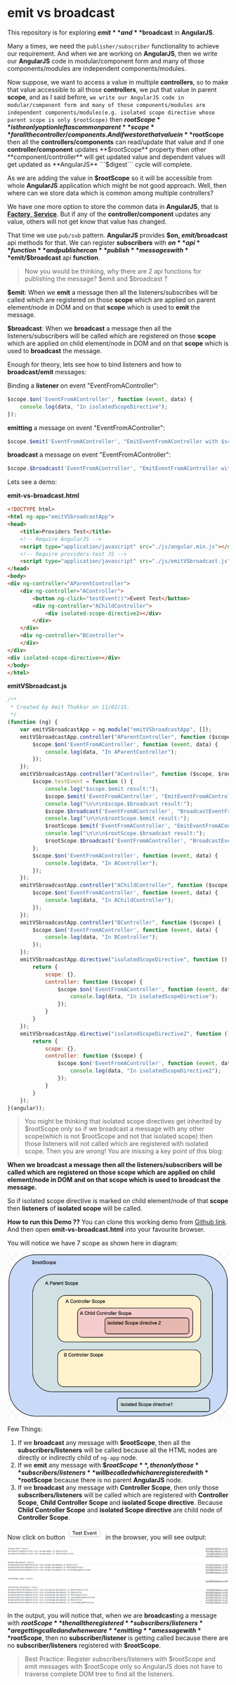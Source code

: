 # emit vs broadcast

This repository is for exploring **$emit** and **$broadcast** in **AngularJS**.

Many a times, we need the ```publisher/subscriber``` functionality to achieve our requirement. And when we are working on **AngularJS**, then we write our **AngularJS** code in modular/component form and many of those components/modules are independent components/modules.

Now suppose, we want to access a value in multiple **controllers**, so to make that value accessible to all those **controllers**, we put that value in parent **scope**, and as I said before, ```we write our AngularJS code in modular/component form and many of those components/modules are independent components/modules(e.g. isolated scope directive whose parent scope is only $rootScope)``` then **$rootScope** is the only option left as common parent **scope** for all the controller/components. And if we store that value in **$rootScope** then all the **controllers/components** can read/update that value and if one **controller/component** updates **$rootScope** property then other **component/controller** will get updated value and dependent values will get updated as **AngularJS** ```$digest``` cycle will complete.

As we are adding the value in **$rootScope** so it will be accessible from whole **AngularJS** application which might be not good approach. Well, then where can we store data which is common among multiple controllers?

We have one more option to store the common data in **AngularJS**, that is [**Factory**, **Service**](http://codechutney.in/blog/angularjs/providers-in-angularjs/). But if any of the **controller/component** updates any value, others will not get know that value has changed.

That time we use ```pub/sub``` pattern. **AngularJS** provides **$on, $emit/$broadcast** api methods for that. We can register **subscribers** with **$on** api **function** and publisher can **publish** messages with **$emit/$broadcast** api **function**.

> Now you would be thinking, why there are 2 api functions for publishing the message? $emit and $broadcast ?

**$emit**: When we **emit** a message then all the listeners/subscribes will be called which are registered on those **scope** which are applied on parent element/node in DOM and on that **scope** which is used to **emit** the message.

**$broadcast**: When we **broadcast** a message then all the listeners/subscribers will be called which are registered on those **scope** which are applied on child element/node in DOM and on that **scope** which is used to **broadcast** the message.

Enough for theory, lets see how to bind listeners and how to **broadcast/emit** messages:

Binding a **listener** on event "EventFromAController":
```JavaScript
$scope.$on('EventFromAController', function (event, data) {
    console.log(data, "In isolatedScopeDirective");
});
```

**emitting** a message on event "EventFromAController":
```JavaScript
$scope.$emit('EventFromAController', "EmitEventFromAController with $scope.$emit");
```

**broadcast** a message on event "EventFromAController":
```JavaScript
$scope.$broadcast('EventFromAController', "EmitEventFromAController with $scope.$emit");
```

Lets see a demo:

**emit-vs-broadcast.html**
```HTML
<!DOCTYPE html>
<html ng-app="emitVSbroadcastApp">
<head>
    <title>Providers Test</title>
    <!-- Require AngularJS -->
    <script type="application/javascript" src="./js/angular.min.js"></script>
    <!-- Require providers-test JS -->
    <script type="application/javascript" src="./js/emitVSbroadcast.js"></script>
</head>
<body>
<div ng-controller="AParentController">
    <div ng-controller="AController">
        <button ng-click="testEvent()">Event Test</button>
        <div ng-controller="AChildController">
            <div isolated-scope-directive2></div>
        </div>
    </div>
    <div ng-controller="BController">
    </div>
</div>
<div isolated-scope-directive></div>
</body>
</html>
```

**emitVSbroadcast.js**
```JavaScript
/**
 * Created by Amit Thakkar on 11/02/15.
 */
(function (ng) {
    var emitVSbroadcastApp = ng.module("emitVSbroadcastApp", []);
    emitVSbroadcastApp.controller("AParentController", function ($scope) {
        $scope.$on('EventFromAController', function (event, data) {
            console.log(data, "In AParentController");
        });
    });
    emitVSbroadcastApp.controller("AController", function ($scope, $rootScope) {
        $scope.testEvent = function () {
            console.log("$scope.$emit result:");
            $scope.$emit('EventFromAController', "EmitEventFromAController with $scope.$emit");
            console.log("\n\n\n$scope.$broadcast result:");
            $scope.$broadcast('EventFromAController', "BroadcastEventFromAController with $scope.$broadcast");
            console.log("\n\n\n$rootScope.$emit result:");
            $rootScope.$emit('EventFromAController', "EmitEventFromAController with $rootScope.$emit");
            console.log("\n\n\n$rootScope.$broadcast result:");
            $rootScope.$broadcast('EventFromAController', "BroadcastEventFromAController with $rootScope.$broadcast");
        };
        $scope.$on('EventFromAController', function (event, data) {
            console.log(data, "In AController");
        });
    });
    emitVSbroadcastApp.controller("AChildController", function ($scope) {
        $scope.$on('EventFromAController', function (event, data) {
            console.log(data, "In AChildController");
        });
    });
    emitVSbroadcastApp.controller("BController", function ($scope) {
        $scope.$on('EventFromAController', function (event, data) {
            console.log(data, "In BController");
        });
    });
    emitVSbroadcastApp.directive("isolatedScopeDirective", function () {
        return {
            scope: {},
            controller: function ($scope) {
                $scope.$on('EventFromAController', function (event, data) {
                    console.log(data, "In isolatedScopeDirective");
                });
            }
        }
    });
    emitVSbroadcastApp.directive("isolatedScopeDirective2", function () {
        return {
            scope: {},
            controller: function ($scope) {
                $scope.$on('EventFromAController', function (event, data) {
                    console.log(data, "In isolatedScopeDirective2");
                });
            }
        }
    });
}(angular));
```

> You might be thinking that isolated scope directives get inherited by $rootScope only so if we broadcast a message with any other scope(which is not $rootScope and not that isolated scope) then those listeners will not called which are registered with isolated scope. Then you are wrong! You are missing a key point of this blog:

**When we broadcast a message then all the listeners/subscribers will be called which are registered on those scope which are applied on child element/node in DOM and on that scope which is used to broadcast the message.**

So if isolated scope directive is marked on child element/node of that **scope** then **listeners** of **isolated scope** will be called.

**How to run this Demo ??** You can clone this working demo from [Github link](https://github.com/AmitThakkar/emit-vs-broadcast). And then open **emit-vs-broadcast.html** into your favourite browser.

You will notice we have 7 scope as shown here in diagram:

![DOMScope](https://raw.githubusercontent.com/AmitThakkar/emit-vs-broadcast/master/images/DOMScope.png)

Few Things:
1. If we **broadcast** any message with **$rootScope**, then all the **subscribers/listeners** will be called because all the HTML nodes are directly or indirectly child of ```ng-app``` node.
2. If we **emit** any message with **$$rootScope**, then only those **subscribers/listeners** will be called which are registered with **$rootScope** because there is no parent **AngularJS** node.
3. If we **broadcast** any message with **Controller Scope**, then only those **subscribers/listeners** will be called which are registered with **Controller Scope**, **Child Controller Scope** and **isolated Scope directive**. Because **Child Controller Scope** and **isolated Scope directive** are child node of **Controller Scope**.

Now click on button ![Test Event](https://raw.githubusercontent.com/AmitThakkar/emit-vs-broadcast/master/images/button.png) in the browser, you will see output:

![Output](https://raw.githubusercontent.com/AmitThakkar/emit-vs-broadcast/master/images/output.png)

In the output, you will notice that, when we are **broadcast**ing a message with **$rootScope** then all the registered **subscribers/listeners** are getting called and when we are **emitting** a message with **$rootScope**, then no **subscriber/listener** is getting called because there are no **subscriber/listeners** registered with **$rootScope**.

> Best Practice: Register subscribers/listeners with $rootScope and emit messages with $rootScope only so AngularJS does not have to traverse complete DOM tree to find all the listeners.
